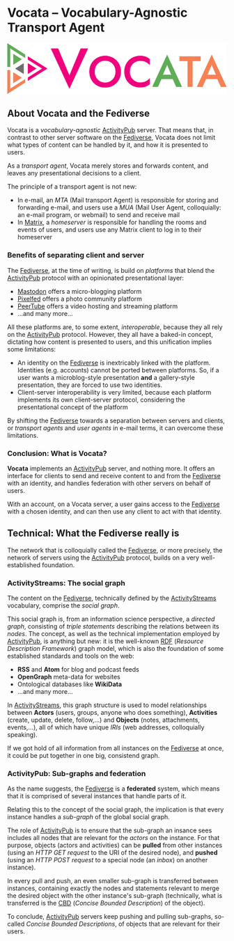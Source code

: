 # Vocata – Vocabulary-Agnostic Transport Agent

![Vocata logo](vocata.svg)

## About Vocata and the Fediverse

Vocata is a *vocabulary-agnostic* [ActivityPub] server.
That means that, in contrast to other server software
on the [Fediverse], Vocata does not limit what types
of content can be handled by it, and how it is presented
to users.

As a *transport agent*, Vocata merely stores and forwards
content, and leaves any presentational decisions to a
client.

The principle of a transport agent is not new:

* In e-mail, an *MTA* (Mail transport Agent) is responsible
  for storing and forwarding e-mail, and users use a *MUA*
  (Mail User Agent, colloquially: an e-mail program, or
  webmail) to send and receive mail
* In [Matrix], a *homeserver* is responsible for handling
  the rooms and events of users, and users use any Matrix
  client to log in to their homeserver

### Benefits of separating client and server

The [Fediverse], at the time of writing, is build on *platforms*
that blend the [ActivityPub] protocol with an opinionated
presentational layer:

* [Mastodon] offers a micro-blogging platform
* [Pixelfed] offers a photo community platform
* [PeerTube] offers a video hosting and streaming platform
* …and many more…

All these platforms are, to some extent, *interoperable*,
because they all rely on the [ActivityPub] protocol. However,
they all have a baked-in concept, dictating how content is
presented to users, and this unification implies some
limitations:

* An identity on the [Fediverse] is inextricably linked with
  the platform. Identities (e.g. accounts) cannot be ported
  between platforms. So, if a user wants a microblog-style
  presentation **and** a gallery-style presentation, they
  are forced to use two identities.
* Client-server interoperability is very limited, because
  each platform implements its own client-server protocol,
  considering the presentational concept of the platform

By shifting the [Fediverse] towards a separation between
servers and clients, or *transport agents* and *user agents*
in e-mail terms, it can overcome these limitations.


### Conclusion: What is Vocata?

**Vocata** implements an [ActivityPub] server, and nothing
more. It offers an interface for clients to send and
receive content to and from the [Fediverse] with an
identity, and handles federation with other servers on
behalf of users.

With an account, on a Vocata server, a user gains access
to the [Fediverse] with a chosen identity, and can then use
any client to act with that identity.


## Technical: What the Fediverse really is

The network that is colloquially called the [Fediverse], or
more precisely, the network of servers using the [ActivityPub]
protocol, builds on a very well-established foundation.

### ActivityStreams: The social graph

The content on the [Fediverse], technically defined by the
[ActivityStreams] vocabulary, comprise the *social graph*.

This social graph is, from an information science perspective,
a *directed graph*, consisting of *triple statements* describing
the relations between its *nodes*. The concept, as well as the
technical implementation employed by [ActivityPub], is anything
but new: it is the well-known [RDF] (*Resource Description Framework*)
graph model, which is also the foundation of some established
standards and tools on the web:

* **RSS** and **Atom** for blog and podcast feeds
* **OpenGraph** meta-data for websites
* Ontological databases like **WikiData**
* …and many more…

In [ActivityStreams], this graph structure is used to model
relationships between **Actors** (users, groups, anyone who does
something), **Activities** (create, update, delete, follow,…) and **Objects**
(notes, attachments, events,…), all of which have unique *IRIs*
(web addresses, colloquially speaking).

If we got hold of all information from all instances on the
[Fediverse] at once, it could be put together in one big, consistend
graph.

### ActivityPub: Sub-graphs and federation

As the name suggests, the [Fediverse] is a **federated** system,
which means that it is comprised of several instances that handle
parts of it.

Relating this to the concept of the social graph, the implication
is that every instance handles a *sub-graph* of the global social
graph.

The role of [ActivityPub] is to ensure that the sub-graph an
insance sees includes all nodes that are relevant for the *actors*
on the instance. For that purpose, objects (actors and activities)
can be **pulled** from other instances (using an *HTTP GET request*
to the URI of the desired node), and **pushed** (using an
*HTTP POST request* to a special node (an *inbox*) on another
instance).

In every pull and push, an even smaller sub-graph is transferred
between instances, containing exactly the nodes and statements
relevant to merge the desired object with the other instance's
sub-graph (technically, what is transferred is the [CBD]
(*Concise Bounded Description*) of the object).

To conclude, [ActivityPub] servers keep pushing and pulling
sub-graphs, so-called *Concise Bounded Descriptions*, of objects
that are relevant for their users.


[ActivityPub]: https://activitypub.rocks/
[Fediverse]: https://fediverse.party/
[Matrix]: https://matrix.org/
[Mastodon]: https://joinmastodon.org/
[Pixelfed]: https://pixelfed.org/
[PeerTUbe]: https://joinpeertube.org/
[ActivityStreams]: https://www.w3.org/TR/activitystreams-core/
[RDF]: https://www.w3.org/RDF/
[CBD]: https://www.w3.org/Submission/CBD/
